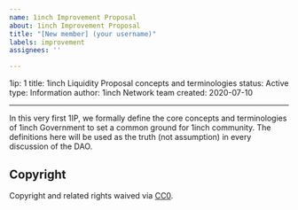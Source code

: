 ```yaml
---
name: 1inch Improvement Proposal
about: 1inch Improvement Proposal
title: "[New member] (your username)"
labels: improvement
assignees: ''

---
```


1ip: 1
title: 1inch Liquidity Proposal concepts and terminologies
status: Active
type: Information
author: 1inch Network team
created: 2020-07-10

---

In this very first 1IP, we formally define the core concepts and terminologies of 1inch Government to set a common ground for 1inch community. The definitions here will be used as the truth (not assumption) in every discussion of the DAO.

## Copyright

Copyright and related rights waived via [CC0](https://creativecommons.org/publicdomain/zero/1.0/).
